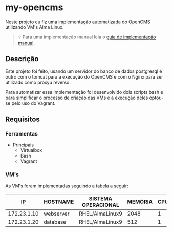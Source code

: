 # my-opencms
    
Neste projeto eu fiz uma implementação automatizada do OpenCMS utilizando VM's Alma Linux.

>:bulb: Para uma implementação manual leia o [guia de implementação manual](./manual_implementation.odt).

## Descrição
Este projeto foi feito, usando um servidor do banco de dados postgresql e outro com o tomcat para a execução do OpenCMS e com o Nginx para ser utilizado como proxyu reverso.

Para automatizar essa implementação foi desenvolvido dois scripts bash e para simplificar o processo de criação das VMs e a execução deles optou-se pelo uso do Vagrant.

## Requisitos
### **Ferramentas**
- Principais
    - Virtualbox
    - Bash
    - Vagrant

### **VM's**
As VM's foram implementadas seguindo a tabela a seguir:

|IP|HOSTNAME|SISTEMA OPERACIONAL|MEMÓRIA|CPUS|
|-|-|-|-|-|
|172.23.1.10|webserver|RHEL/AlmaLinux9|2048|1|
|172.23.1.20|database|RHEL/AlmaLinux9|512|1|










